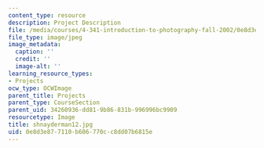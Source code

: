 ```yaml
---
content_type: resource
description: Project Description
file: /media/courses/4-341-introduction-to-photography-fall-2002/0e8d3e877110b606770cc8dd07b6815e_shnayderman12.jpg
file_type: image/jpeg
image_metadata:
  caption: ''
  credit: ''
  image-alt: ''
learning_resource_types:
- Projects
ocw_type: OCWImage
parent_title: Projects
parent_type: CourseSection
parent_uid: 34260936-dd81-9b86-831b-996996bc9909
resourcetype: Image
title: shnayderman12.jpg
uid: 0e8d3e87-7110-b606-770c-c8dd07b6815e
---
```

